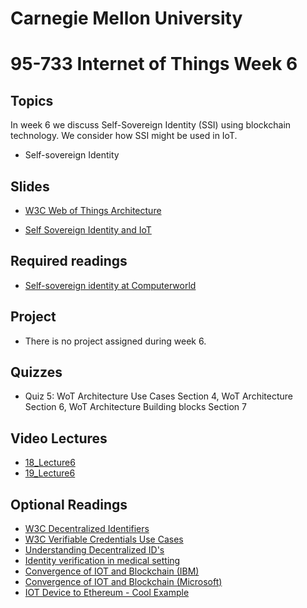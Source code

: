 # Carnegie Mellon University

# 95-733 Internet of Things Week 6

## Topics

In week 6 we discuss Self-Sovereign Identity (SSI) using blockchain technology.
We consider how SSI might be used in IoT.

+ Self-sovereign Identity

## Slides

+ [W3C Web of Things Architecture](https://www.andrew.cmu.edu/user/mm6/95-733/PowerPoint/06_W3C_Architecture.pdf)

+ [Self Sovereign Identity and IoT](https://www.andrew.cmu.edu/user/mm6/95-733/PowerPoint/06_IoTandSelfSovereignIdentity.pdf)

## Required readings

+ [Self-sovereign identity at Computerworld](https://www.computerworld.com/article/3244128/how-blockchain-makes-self-sovereign-identities-possible.html)

## Project

+ There is no project assigned during week 6.

## Quizzes

+ Quiz 5: WoT Architecture Use Cases Section 4, WoT Architecture Section 6, WoT Architecture Building blocks Section 7

## Video Lectures

+ [18_Lecture6](https://heinzcollege.mediasite.com/Mediasite/Play/af6b402ca8f44635ac308d229d5ce3531d)
+ [19_Lecture6](https://heinzcollege.mediasite.com/Mediasite/Play/1f08f85d38674d2eb1fcc95238a47d121d)

## Optional Readings

+ [W3C Decentralized Identifiers](https://www.w3.org/TR/did-core/)
+ [W3C Verifiable Credentials Use Cases](https://www.w3.org/TR/vc-use-cases/)
+ [Understanding Decentralized ID's](https://medium.com/@adam_14796/understanding-decentralized-ids-dids-839798b91809)
+ [Identity verification in medical setting](https://www.youtube.com/watch?v=UdlmRoJK1Yg&feature=youtu.be)
+ [Convergence of IOT and Blockchain (IBM)](https://www.ibm.com/internet-of-things/trending/blockchain)
+ [Convergence of IOT and Blockchain (Microsoft)](https://azure.microsoft.com/en-us/solutions/blockchain/)
+ [IOT Device to Ethereum - Cool Example](https://hackaday.com/2017/11/09/iot-with-the-ethereum-blockchain/)
